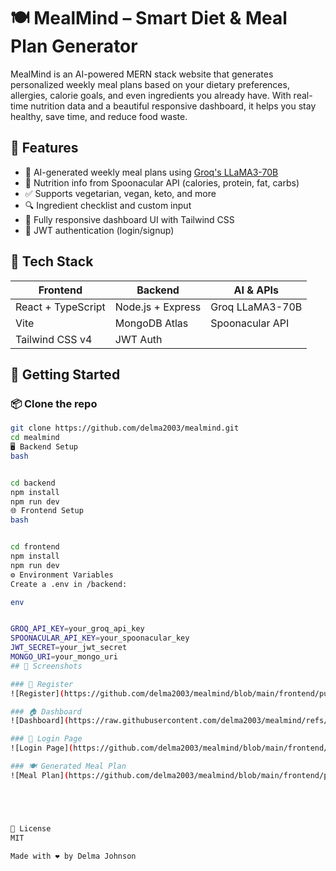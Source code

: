 # 🍽️ MealMind – Smart Diet & Meal Plan Generator

MealMind is an AI-powered MERN stack website that generates personalized weekly meal plans based on your dietary preferences, allergies, calorie goals, and even ingredients you already have. With real-time nutrition data and a beautiful responsive dashboard, it helps you stay healthy, save time, and reduce food waste.

## 🌟 Features

- 🧠 AI-generated weekly meal plans using [Groq's LLaMA3-70B](https://groq.com/)
- 🍏 Nutrition info from Spoonacular API (calories, protein, fat, carbs)
- ✅ Supports vegetarian, vegan, keto, and more
- 🔍 Ingredient checklist and custom input
- 📱 Fully responsive dashboard UI with Tailwind CSS
- 🔐 JWT authentication (login/signup)

## 🔧 Tech Stack

| Frontend | Backend | AI & APIs |
|---------|---------|-----------|
| React + TypeScript | Node.js + Express | Groq LLaMA3-70B |
| Vite | MongoDB Atlas | Spoonacular API |
| Tailwind CSS v4 | JWT Auth |  |

## 🚀 Getting Started

### 📦 Clone the repo

```bash
git clone https://github.com/delma2003/mealmind.git
cd mealmind
🖥️ Backend Setup
bash


cd backend
npm install
npm run dev
🌐 Frontend Setup
bash


cd frontend
npm install
npm run dev
⚙️ Environment Variables
Create a .env in /backend:

env


GROQ_API_KEY=your_groq_api_key
SPOONACULAR_API_KEY=your_spoonacular_key
JWT_SECRET=your_jwt_secret
MONGO_URI=your_mongo_uri
## 📸 Screenshots

### 📝 Register
![Register](https://github.com/delma2003/mealmind/blob/main/frontend/public/assets/Registerpage.png?raw=true)

### 🏠 Dashboard
![Dashboard](https://raw.githubusercontent.com/delma2003/mealmind/refs/heads/main/frontend/public/assets/Dashboardpage.png)

### 🔐 Login Page
![Login Page](https://github.com/delma2003/mealmind/blob/main/frontend/public/assets/Loginpage.png?raw=true)

### 🍽 Generated Meal Plan
![Meal Plan](https://github.com/delma2003/mealmind/blob/main/frontend/public/assets/Mealplanpage.png?raw=true)





📜 License
MIT

Made with ❤️ by Delma Johnson